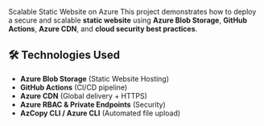 Scalable Static Website on Azure
This project demonstrates how to deploy a secure and scalable **static website** using **Azure Blob Storage**, **GitHub Actions**, **Azure CDN**, and **cloud security best practices**.


## 🛠️ Technologies Used

- **Azure Blob Storage** (Static Website Hosting)
- **GitHub Actions** (CI/CD pipeline)
- **Azure CDN** (Global delivery + HTTPS)
- **Azure RBAC & Private Endpoints** (Security)
- **AzCopy CLI / Azure CLI** (Automated file upload)
